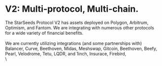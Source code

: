 # V2: Multi-protocol, Multi-chain.

The StarSeeds Protocol V2 has assets deployed on Polygon, Arbitrum, Optimism, and Fantom. We are integrating with numerous other protocols for a wide variety of financial benefits. \
\
We are currently utilizing integrations (and some partnerships with) Balancer, Curve, Beethoven, Midas, Meshswap, Gitcoin, Beethoven, Beefy, Pearl, Velodrome, Tetu, LQDR, and 1inch, Insurace, Firebird, \
\
